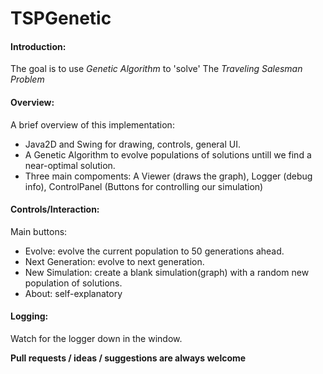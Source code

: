 # TSPGenetic

#### Introduction:

The goal is to use *Genetic Algorithm* to 'solve' The *Traveling Salesman Problem*

#### Overview:

A brief overview of this implementation:

* Java2D and Swing for drawing, controls, general UI.
* A Genetic Algorithm to evolve populations of solutions untill we find a near-optimal solution.
* Three main compoments: A Viewer (draws the graph), Logger (debug info), ControlPanel (Buttons for controlling our simulation)

#### Controls/Interaction:

Main buttons:

- Evolve: evolve the current population to 50 generations ahead.
- Next Generation: evolve to next generation.
- New Simulation: create a blank simulation(graph) with a random new population of solutions.
- About: self-explanatory

#### Logging:

Watch for the logger down in the window.

**Pull requests / ideas / suggestions are always welcome**
